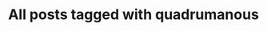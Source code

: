 ---
layout: tag
title: "All posts tagged with quadrumanous"
permalink: /weblog/tags/quadrumanous/
taxonomy: quadrumanous
---